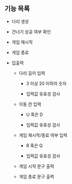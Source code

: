 ## 기능 목록

- 다리 생성

- 건너기 성공 여부 확인

- 게임 재시작

- 게임 종료

- 입출력

  - 다리 길이 입력

    - 3 이상 20 이하의 숫자

    - 입력값 유효성 검사

  - 이동 칸 입력

    - U 혹은 D

    - 입력값 유효성 검사

  - 게임 재시작/종료 여부 입력

    - R 혹은 Q

    - 입력값 유효성 검사

  - 게임 시작 문구 출력

  - 게임 종료 문구 출력
